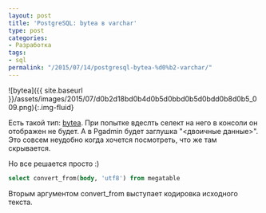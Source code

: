 ```yaml
---
layout: post
title: 'PostgreSQL: bytea в varchar'
type: post
categories:
- Разработка
tags:
- sql
permalink: "/2015/07/14/postgresql-bytea-%d0%b2-varchar/"
---
```

![bytea]({{ site.baseurl }}/assets/images/2015/07/d0b2d18bd0b4d0b5d0bbd0b5d0bdd0b8d0b5_009.png){:.img-fluid}

Есть такой тип: [bytea](http://www.postgresql.org/docs/8.4/static/datatype-binary.html). При попытке вдеслть селект на него в консоли он отображен не будет. А в Pgadmin будет заглушка "<двоичные данные>". Это совсем неудобно когда хочется посмотреть, что же там скрывается.

Но все решается просто :)

```sql
select convert_from(body, 'utf8') from megatable
```

Вторым аргументом convert_from выступает кодировка исходного текста.  
 

